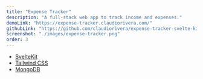 ```yaml
---
title: "Expense Tracker"
description: "A full-stack web app to track income and expenses."
demoLink: "https://expense-tracker.claudiorivera.com/"
githubLink: "https://github.com/claudiorivera/expense-tracker-svelte-kit"
screenshot: "./images/expense-tracker.png"
order: 3
---
```


- [SvelteKit](https://kit.svelte.dev)
- [Tailwind CSS](https://tailwindcss.com)
- [MongoDB](https://www.mongodb.com)
